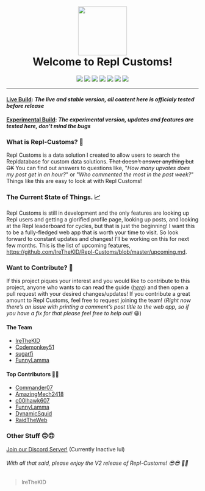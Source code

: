 <div align="center">
<h1><img src="https://repl-customs--irethekid.repl.co/static/images/repl_pixel.png" width="128" height="128"><br>Welcome to Repl Customs!</h1>
</div>

<div align="center">
<img src="https://img.shields.io/website-up-down-green-red/http/shields.io.svg"> <img src="https://img.shields.io/badge/Maintained-yes-green.svg"> <img src="https://img.shields.io/github/issues-pr/ReplCustoms/replcustoms.svg"> <img src="https://img.shields.io/github/issues/ReplCustoms/replcustoms.svg"> <img src="https://img.shields.io/github/contributors/ReplCustoms/replcustoms.svg"> <img src="https://img.shields.io/github/v/release/ReplCustoms/replcustoms.svg"> <img src="https://img.shields.io/badge/License-MIT-blue.svg"> 

</div>

---
#### [Live Build](https://repl-customs.irethekid.repl.co/): *The live and stable version, all content here is officialy tested before release*
#### [Experimental Build](https://rc.irethekid.repl.co): *The experimental version, updates and features are tested here, don't mind the bugs*


### What is Repl-Customs? 🤔

Repl Customs is a data solution I created to allow users to search the Repldatabase for custom data solutions. ~~That doesn't answer anything but OK~~ You can find out answers to questions like, "*How many upvotes does my post get in an hour?*" or "*Who commented the most in the past week?*" Things like this are easy to look at with Repl Customs!

### The Current State of Things. 📈
Repl Customs is still in development and the only features are looking up Repl users and getting a glorified profile page, looking up posts, and looking at the Repl leaderboard for cycles, but that is just the beginning! I want this to be a fully-fledged web app that is worth your time to visit. So look forward to constant updates and changes! I’ll be working on this for next few months. This is the list of upcoming features, https://github.com/IreTheKID/Repl-Customs/blob/master/upcoming.md. 

### Want to Contribute? 📝
If this project piques your interest and you would like to contribute to this project, anyone who wants to can read the guide (*[here](https://github.com/IreTheKID/Repl-Customs/blob/master/CONTRIBUTING.md)*) and then open a pull request with your desired changes/updates! If you contribute a great amount to Repl Customs, feel free to request joining the team! (*Right now there’s an issue with printing a comment’s post title to the web app, so if you have a fix for that please feel free to help out!* 😀)

#### The Team
+ [IreTheKID](https://github.com/IreTheKID)
+ [Codemonkey51](https://github.com/Codemonkey51)
+ [sugarfi](https://github.com/sugarfi)
+ [FunnyLamma](https://github.com/FunnyLamma)

#### Top Contributors 👏👏
+ [Commander07](https://github.com/commander07)
+ [AmazingMech2418](https://github.com/amazinigmech2418)
+ [c00lhawk607](https://github.com/c00lhawk607)
+ [FunnyLamma](https://github.com/FunnyLamma)
+ [DynamicSquid](https://github.com/DynamicSquid)
+ [RaidTheWeb](https://github.com/RaidTheWeb)

 
### Other Stuff 🙃🙃
[Join our Discord Server!](https://discord.gg/DTf3z98) (Currently Inactive lul)

###### With all that said, please enjoy the V2 release of Repl-Customs! 😎😎 🎉🎉

> IreTheKID
